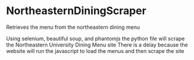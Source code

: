 # NortheasternDiningScraper
Retrieves the menu from the northeastern dining menu

Using selenium, beautiful soup, and phantomjs the python file will scrape the Northeastern University Dining Menu site
There is a delay because the website will run the javascript to load the menus and then scrape the site
